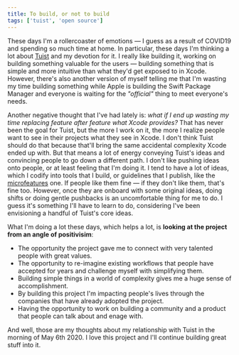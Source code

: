 ```yaml
---
title: To build, or not to build
tags: ['tuist', 'open source']
---
```


These days I'm a rollercoaster of emotions ―
I guess as a result of COVID19 and spending so much time at home.
In particular,
these days I'm thinking a lot about [Tuist](https://tuist.io) and my devotion for it.
I really like building it,
working on building something valuable for the users ―
building something that is simple and more intuitive than what they'd get exposed to in Xcode.
However,
there's also another version of myself telling me that I'm wasting my time building something while Apple is building the Swift Package Manager and everyone is waiting for the _"official"_ thing to meet everyone's needs.

Another negative thought that I've had lately is:
_what if I end up wasting my time replacing feature after feature what Xcode provides?_
That has never been the goal for Tuist,
but the more I work on it,
the more I realize people want to see in their projects what they see in Xcode.
I don't think Tuist should do that because that'll bring the same accidental complexity Xcode ended up with.
But that means a lot of energy conveying Tuist's ideas and convincing people to go down a different path.
I don't like pushing ideas onto people, or at least feeling that I'm doing it.
I tend to have a lot of ideas,
which I codify into tools that I build,
or guidelines that I publish,
like the [microfeatures](https://tuist.io/docs/architectures/microfeatures/) one.
If people like them fine ―
if they don't like them,
that's fine too.
However, once they are onboard with some original ideas,
doing shifts or doing gentle pushbacks is an uncomfortable thing for me to do.
I guess it's something I'll have to learn to do,
considering I've been envisioning a handful of Tuist's core ideas.

What I'm doing a lot these days,
which helps a lot,
is **looking at the project from an angle of positivisim**:

- The opportunity the project gave me to connect with very talented people with great values.
- The opportunity to re-imagine existing workflows that people have accepted for years and challenge myself with simplifying them.
- Building simple things in a world of complexity gives me a huge sense of accomplishment.
- By building this project I'm impacting people's lives through the companies that have already adopted the project.
- Having the opportunity to work on building a community and a product that people can talk about and enage with.

And well,
those are my thoughts about my relationship with Tuist in the morning of May 6th 2020.
I love this project and I'll continue building great stuff into it.
